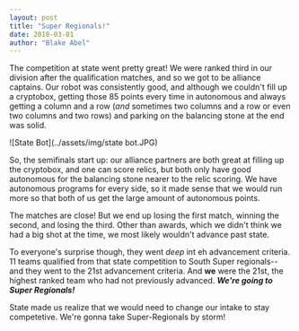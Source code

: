 ```yaml
---
layout: post
title: "Super Regionals!"
date: 2018-03-01
author: "Blake Abel"
---
```


The competition at state went pretty great! We were ranked third in our division after the qualification matches, and so we got to be alliance captains. Our robot was consistently good, and although we couldn't fill up a cryptobox, getting those 85 points every time in autonomous and always getting a column and a row (*and* sometimes two columns and a row or even two columns and two rows) and parking on the balancing stone at the end was solid.

![State Bot](../assets/img/state bot.JPG)

So, the semifinals start up: our alliance partners are both great at filling up the cryptobox, and one can score relics, but both only have good autonomous for the balancing stone nearer to the relic scoring. We have autonomous programs for every side, so it made sense that we would run more so that both of us get the large amount of autonomous points.

The matches are close! But we end up losing the first match, winning the second, and losing the third. Other than awards, which we didn't think we had a big shot at the time, we most likely wouldn't advance past state.

To everyone's surprise though, they went *deep* int eh advancement criteria. 11 teams qualified from that state competition to South Super regionals-- and they went to the 21st advancement criteria. And **we** were the 21st, the highest ranked team who had not previously advanced. ***We're going to Super Regionals!***

State made us realize that we would need to change our intake to stay competetive. We're gonna take Super-Regionals by storm!
